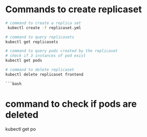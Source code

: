 # Commands to create replicaset

```bash
# command to create a replica set
 kubectl create -f replicaset.yml
 ```

 ```bash
# command to query replicasets
 kubectl get replicasets
 ```

  ```bash
# command to query pods created by the replicaset
# check if 3 instances of pod exist
 kubectl get pods
 ```

   ```bash
# command to delete replicaset
kubectl delete replicaset frontend
 ```

    ```bash
# command to check if pods are deleted
kubectl get po
 ```